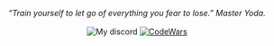 <p align="center"><i>“Train yourself to let go of everything you fear to lose.” Master Yoda.</i></p>
    <p align="center">
        <img align="center" alt="My discord" src="https://img.shields.io/badge/Discord-notsapinho%232975-8768e8" />
        <a href="https://www.codewars.com/users/notsapinho/"><img align="center" alt="CodeWars" src="https://www.codewars.com/users/notsapinho/badges/micro" /></a>
    </p>
</p>
